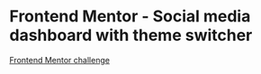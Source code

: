 # Frontend Mentor - Social media dashboard with theme switcher

[Frontend Mentor challenge](https://www.frontendmentor.io/challenges/social-media-dashboard-with-theme-switcher-6oY8ozp_H)



